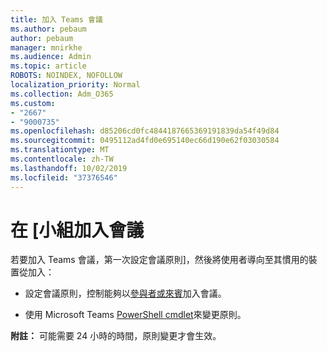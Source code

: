 ```yaml
---
title: 加入 Teams 會議
ms.author: pebaum
author: pebaum
manager: mnirkhe
ms.audience: Admin
ms.topic: article
ROBOTS: NOINDEX, NOFOLLOW
localization_priority: Normal
ms.collection: Adm_O365
ms.custom:
- "2667"
- "9000735"
ms.openlocfilehash: d85206cd0fc4844187665369191839da54f49d84
ms.sourcegitcommit: 0495112ad4fd0e695140ec66d190e62f03030584
ms.translationtype: MT
ms.contentlocale: zh-TW
ms.lasthandoff: 10/02/2019
ms.locfileid: "37376546"
---
```

# <a name="join-a-meeting-in-teams"></a>在 [小組加入會議

若要加入 Teams 會議，第一次設定會議原則]，然後將使用者導向至其慣用的裝置從加入：

- 設定會議原則，控制能夠以[參與者或來賓](https://docs.microsoft.com/microsoftteams/meeting-policies-in-teams#meeting-policy-settings---participants--guests)加入會議。 

- 使用 Microsoft Teams [PowerShell cmdlet](https://docs.microsoft.com/en-us/microsoftteams/teams-powershell-overview)來變更原則。    

**附註：** 可能需要 24 小時的時間，原則變更才會生效。